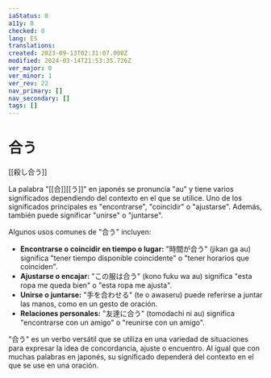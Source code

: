 ```yaml
---
iaStatus: 0
a11y: 0
checked: 0
lang: ES
translations: 
created: 2023-09-13T02:31:07.000Z
modified: 2024-03-14T21:53:35.726Z
ver_major: 0
ver_minor: 1
ver_rev: 22
nav_primary: []
nav_secondary: []
tags: []
---
```

# 合う

[[殺し合う]]

La palabra "[[合]][[う]]" en japonés se pronuncia "au" y tiene varios significados dependiendo del contexto en el que se utilice. Uno de los significados principales es "encontrarse", "coincidir" o "ajustarse". Además, también puede significar "unirse" o "juntarse".

Algunos usos comunes de "合う" incluyen:

- **Encontrarse o coincidir en tiempo o lugar:** "時間が合う" (jikan ga au) significa "tener tiempo disponible coincidente" o "tener horarios que coinciden".
- **Ajustarse o encajar:** "この服は合う" (kono fuku wa au) significa "esta ropa me queda bien" o "esta ropa me ajusta".
- **Unirse o juntarse:** "手を合わせる" (te o awaseru) puede referirse a juntar las manos, como en un gesto de oración.
- **Relaciones personales:** "友達に合う" (tomodachi ni au) significa "encontrarse con un amigo" o "reunirse con un amigo".

"合う" es un verbo versátil que se utiliza en una variedad de situaciones para expresar la idea de concordancia, ajuste o encuentro. Al igual que con muchas palabras en japonés, su significado dependerá del contexto en el que se use en una oración.

